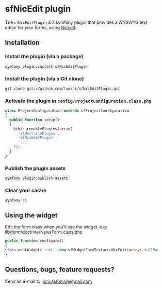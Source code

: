 # sfNicEdit plugin #

The `sfNicEditPlugin` is a symfony plugin that provides a WYSWYG text editor for your forms, using [NicEdit](http://www.nicedit.com).


## Installation ##

### Install the plugin (via a package)

`symfony plugin:install sfNicEditPlugin`

### Install the plugin (via a Git clone)

`git clone git://github.com/fonini/sfNicEditPlugin.git`

### Activate the plugin in `config/ProjectConfiguration.class.php`

````php
class ProjectConfiguration extends sfProjectConfiguration
{
  public function setup()
  {
    $this->enablePlugins(array(
      'sfDoctrinePlugin',
      'sfNicEditPlugin',
      '...'
    ));
  }
}
````

### Publish the plugin assets

`symfony plugin:publish-assets`

### Clear your cache

`symfony cc`

## Using the widget ##

Edit the form class when you'll use the widget. e.g: lib/form/doctrine/NewsForm.class.php
    
````php
public function configure()
{
$this->setWidget('text', new sfWidgetFormTextareaNicEdit(array('fullPanel' => true), array('cols' => 100, 'rows' => 20)));
}
````

## Questions, bugs, feature requests? ##

Send an e-mail to: jonnasfonini@gmail.com
